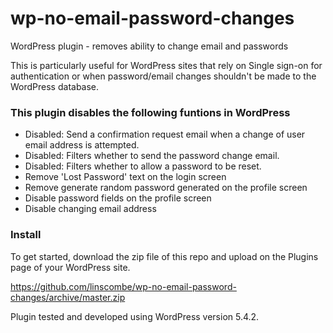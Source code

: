 # wp-no-email-password-changes
WordPress plugin - removes ability to change email and passwords

This is particularly useful for WordPress sites that rely on Single sign-on for authentication or when password/email changes shouldn't be made to the WordPress database.

### This plugin disables the following funtions in WordPress
* Disabled: Send a confirmation request email when a change of user email address is attempted.
* Disabled: Filters whether to send the password change email.
* Disabled: Filters whether to allow a password to be reset.
* Remove 'Lost Password' text on the login screen
* Remove generate random password generated on the profile screen
* Disable password fields on the profile screen
* Disable changing email address

### Install

To get started, download the zip file of this repo and upload on the Plugins page of your WordPress site.

https://github.com/linscombe/wp-no-email-password-changes/archive/master.zip

Plugin tested and developed using WordPress version 5.4.2.
